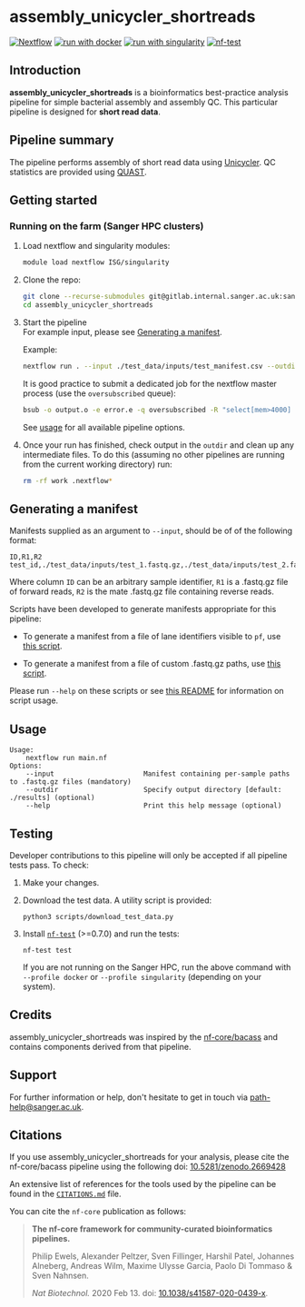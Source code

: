 # assembly_unicycler_shortreads

[![Nextflow](https://img.shields.io/badge/nextflow%20DSL2-%E2%89%A521.04.0-23aa62.svg?labelColor=000000)](https://www.nextflow.io/)
[![run with docker](https://img.shields.io/badge/run%20with-docker-0db7ed?labelColor=000000&logo=docker)](https://www.docker.com/)
[![run with singularity](https://img.shields.io/badge/run%20with-singularity-1d355c.svg?labelColor=000000)](https://sylabs.io/docs/)
[![nf-test](https://img.shields.io/badge/tested_with-nf--test-337ab7.svg)](https://github.com/askimed/nf-test)

## Introduction

**assembly_unicycler_shortreads** is a bioinformatics best-practice analysis pipeline for simple bacterial assembly and assembly QC. This particular pipeline is designed for **short read data**.

## Pipeline summary

The pipeline performs assembly of short read data using [Unicycler](https://github.com/rrwick/Unicycler). QC statistics are provided using [QUAST](http://bioinf.spbau.ru/quast).

## Getting started

### Running on the farm (Sanger HPC clusters)

1. Load nextflow and singularity modules:
   ```bash
   module load nextflow ISG/singularity
   ```

2. Clone the repo:
   ```bash
   git clone --recurse-submodules git@gitlab.internal.sanger.ac.uk:sanger-pathogens/pipelines/assembly_unicycler_shortreads.git
   cd assembly_unicycler_shortreads
   ```

3. Start the pipeline  
   For example input, please see [Generating a manifest](#generating-a-manifest).

   Example:
   ```bash
   nextflow run . --input ./test_data/inputs/test_manifest.csv --outdir my_output
   ```

   It is good practice to submit a dedicated job for the nextflow master process (use the `oversubscribed` queue):
   ```bash
   bsub -o output.o -e error.e -q oversubscribed -R "select[mem>4000] rusage[mem=4000]" -M4000 nextflow run . --input ./test_data/inputs/test_manifest.csv --outdir my_output
   ```

   See [usage](#usage) for all available pipeline options.

4. Once your run has finished, check output in the `outdir` and clean up any intermediate files. To do this (assuming no other pipelines are running from the current working directory) run:

   ```bash
   rm -rf work .nextflow*
   ```

## Generating a manifest

Manifests supplied as an argument to `--input`, should be of of the following format:

```console
ID,R1,R2
test_id,./test_data/inputs/test_1.fastq.gz,./test_data/inputs/test_2.fastq.gz
```

Where column `ID` can be an arbitrary sample identifier, `R1` is a .fastq.gz file of forward reads, `R2` is the mate .fastq.gz file containing reverse reads. 

Scripts have been developed to generate manifests appropriate for this pipeline:

- To generate a manifest from a file of lane identifiers visible to `pf`, use [this script](https://gitlab.internal.sanger.ac.uk/sanger-pathogens/pipelines/metawrap_qc/-/blob/main/generate_manifest_from_lanes.sh).

- To generate a manifest from a file of custom .fastq.gz paths, use [this script](https://gitlab.internal.sanger.ac.uk/sanger-pathogens/pipelines/metawrap_qc/-/blob/main/generate_manifest.sh).

Please run `--help` on these scripts or see [this README](https://gitlab.internal.sanger.ac.uk/sanger-pathogens/pipelines/metawrap_qc#generating-manifests) for information on script usage.

## Usage

```console
Usage:
    nextflow run main.nf
Options:
    --input                      Manifest containing per-sample paths to .fastq.gz files (mandatory)
    --outdir                     Specify output directory [default: ./results] (optional)
    --help                       Print this help message (optional)
```

## Testing

Developer contributions to this pipeline will only be accepted if all pipeline tests pass. To check:

1. Make your changes.

2. Download the test data. A utility script is provided:

   ```
   python3 scripts/download_test_data.py
   ```

3. Install [`nf-test`](https://code.askimed.com/nf-test/installation/) (>=0.7.0) and run the tests:

   ```
   nf-test test
   ```

   If you are not running on the Sanger HPC, run the above command with `--profile docker` or `--profile singularity` (depending on your system).

## Credits

assembly_unicycler_shortreads was inspired by the [nf-core/bacass](https://github.com/nf-core/bacass) and contains components derived from that pipeline.

## Support

For further information or help, don't hesitate to get in touch via [path-help@sanger.ac.uk](mailto:path-help@sanger.ac.uk).

## Citations

If you use assembly_unicycler_shortreads for your analysis, please cite the nf-core/bacass pipeline using the following doi: [10.5281/zenodo.2669428](https://doi.org/10.5281/zenodo.2669428)

An extensive list of references for the tools used by the pipeline can be found in the [`CITATIONS.md`](CITATIONS.md) file.

You can cite the `nf-core` publication as follows:

> **The nf-core framework for community-curated bioinformatics pipelines.**
>
> Philip Ewels, Alexander Peltzer, Sven Fillinger, Harshil Patel, Johannes Alneberg, Andreas Wilm, Maxime Ulysse Garcia, Paolo Di Tommaso & Sven Nahnsen.
>
> _Nat Biotechnol._ 2020 Feb 13. doi: [10.1038/s41587-020-0439-x](https://dx.doi.org/10.1038/s41587-020-0439-x).
